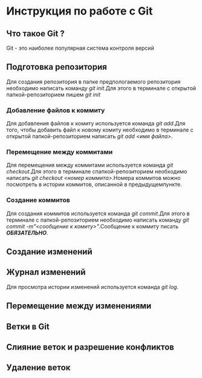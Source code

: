 # Инструкция по работе с Git

## Что такое Git ?

Git - это наиболее популярная система контроля версий

## Подготовка репозитория

Для создания репозитория в папке предпологаемого репозитория необходимо написать команду *git init*.Для этого в терминале с открытой папкой-репозиторием пишем *git init*

### Добавление файлов к коммиту

Для добавления файлов к комиту используется команда *git add*.Для того, чтобы добавить файл к новому комиту необходимо в терминале с открытой папкой-репозиторием написать *git add <имя файла>*.

### Перемещение между коммитами

Для перемещения между коммитами используется команда *git checkout*.Для этого в терминале спапкой-репозиторием необходимо написать *git checkout <номер коммита>*.Номера коммитов можно посмотреть в истории коммитов, описанной в предыдущемпункте.

### Создание коммитов

Для создания коммитов используется команда *git commit*.Для этого в терминале с папкой-репозиторием необходимо написать команду *git commit -m"<сообщение к комиту>"*.Сообщение к коммиту писать ***ОБЯЗАТЕЛЬНО***.

## Создание изменений

## Журнал изменений

Для просмотра истории изменений используется команда *git log*.

## Перемещение между изменениями

## Ветки в Git

## Слияние веток и разрешение конфликтов

## Удаление веток
